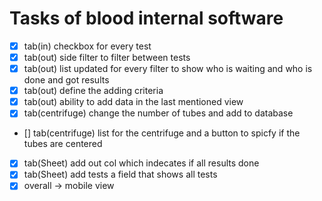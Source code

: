 # Tasks of blood internal software
- [x] tab(in) checkbox for every test
- [x] tab(out) side filter to filter between tests 
- [x] tab(out) list updated for every filter to show who is waiting and who is done and got results 
- [x] tab(out) define the adding criteria 
- [x] tab(out) ability to add data in the last mentioned view 
- [x] tab(centrifuge) change the number of tubes and add to database
- [] tab(centrifuge) list for the centrifuge and a button to spicfy if the tubes are centered  
- [x] tab(Sheet) add out col which indecates if all results done  
- [x] tab(Sheet) add tests a field that shows all tests  
- [x] overall  -> mobile view
